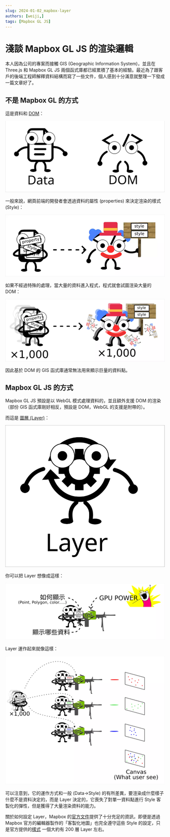 ```yaml
---
slug: 2024-01-02_mapbox-layer
authors: [weiji,]
tags: [Mapbox GL JS]
--- 
```


# 淺談 Mapbox GL JS 的渲染邏輯

<head>
  <meta property="og:image" content="https://raw.githubusercontent.com/FlySkyPie/flyskypie.github.io/main/blog/2024-01-02_mapbox-layer/img/02_data-properties-styles.webp" />
</head>

本人因為公司的專案而接觸 GIS (Geographic Information System)，並且在 Three.js 和 Mapbox GL JS 兩個函式庫都已經累積了基本的經驗。最近為了跟客戶的後端工程師解釋資料結構而寫了一些文件，個人感到十分滿意就整理一下發成一篇文章好了。

## 不是 Mapbox GL 的方式

這是資料和 [DOM](https://developer.mozilla.org/en-US/docs/Web/API/Document_Object_Model)：

![](./img/01_data-dom.svg)

一般來說，網頁前端的開發者會透過資料的屬性 (properties) 來決定渲染的樣式 (Style)：

![](./img/02_data-properties-styles.webp)

如果不經過特殊的處理，當大量的資料進入程式，程式就會試圖渲染大量的 DOM：

![](./img/03_data-properties-styles-heavy.webp)

因此基於 DOM 的 GIS 函式庫通常無法用來顯示巨量的資料點。

## Mapbox GL JS 的方式

Mapbox GL JS 預設是以 WebGL 模式處理資料的，並且額外支援 DOM 的渲染（部份 GIS 函式庫剛好相反，預設是 DOM，WebGL 的支援是附帶的）。

而這是 [圖層 (Layer)](https://docs.mapbox.com/help/glossary/layer/)：

![](./img/04_layer.svg)

你可以把 Layer 想像成這樣：

![](./img/05_layer-power.webp)

Layer 運作起來就像這樣：

![](./img/06_layer-working.webp)

可以注意到，它的運作方式和一般 (Data→Style) 的有所差異，要渲染成什麼樣子什麼不是資料決定的，而是 Layer 決定的，它喪失了對單一資料點進行 Style 客製化的彈性，但是獲得了大量渲染資料的能力。

關於如何設定 Layer，Mapbox 的[官方文件](https://docs.mapbox.com/style-spec/reference/layers/)提供了十分充足的資訊，即便是透過 Mapbox 官方的編輯器製作的「客製化地圖」也完全遵守這些 Style 的設定，只是官方提供的[樣式](https://www.mapbox.com/gallery) 一個大約有 200 層 Layer 左右。
